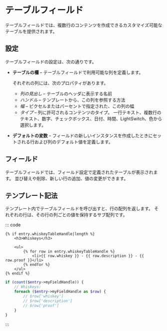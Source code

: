 # テーブルフィールド

テーブルフィールドでは、複数行のコンテンツを作成できるカスタマイズ可能なテーブルを提供されます。

## 設定

テーブルフィールドの設定は、次の通りです。

- **テーブルの欄** – テーブルフィールドで利用可能な列を定義します。

    それぞれの列には、次のプロパティがあります。

    - *列の見出し* – テーブルのヘッダに表示する名前
    - *ハンドル* – テンプレートから、この列を参照する方法
    - *幅* – ピクセルまたはパーセントで指定された、この列の幅
    - *タイプ* – 列に許可されるコンテンツのタイプ。 一行テキスト、複数行のテキスト、数字、チェックボックス、日付、時間、LightSwitch、色から選択します。

- **デフォルトの変数** – フィールドの新しいインスタンスを作成したときにセットされる行および列のデフォルト値を定義します。

## フィールド

テーブルフィールドでは、フィールド設定で定義されたテーブルが表示されます。 並び替えや削除、新しい行の追加、値の変更ができます。

## テンプレート記法

テンプレート内でテーブルフィールドを呼び出すと、行の配列を返します。 それぞれの行は、その行の列ごとの値を保持するサブ配列です。

::: code
```twig
{% if entry.whiskeyTableHandle|length %}
    <h3>Whiskeys</h3>

    <ul>
        {% for row in entry.whiskeyTableHandle %}
            <li>{{ row.whiskey }} - {{ row.description }} - {{ row.proof }}</li>
        {% endfor %}
    </ul>
{% endif %}
```
```php
if (count($entry->myFieldHandle)) {
    // Whiskeys:
    foreach ($entry->myFieldHandle as $row) {
        // $row['whiskey']
        // $row['description']
        // $row['proof']
    }
}
```
:::
